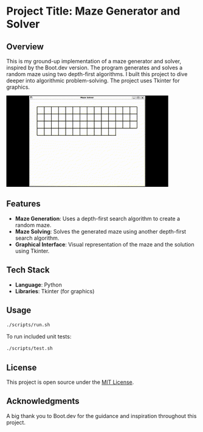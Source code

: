 # Project Title: Maze Generator and Solver

## Overview

This is my ground-up implementation of a maze generator and solver, inspired by the Boot.dev version. The program generates and solves a random maze using two depth-first algorithms. I built this project to dive deeper into algorithmic problem-solving. The project uses Tkinter for graphics.

![Project Demo](./public/images/maze.gif)

## Features

- **Maze Generation**: Uses a depth-first search algorithm to create a random maze.
- **Maze Solving**: Solves the generated maze using another depth-first search algorithm.
- **Graphical Interface**: Visual representation of the maze and the solution using Tkinter.

## Tech Stack

- **Language**: Python
- **Libraries**: Tkinter (for graphics)

## Usage

```bash
./scripts/run.sh
```

To run included unit tests:

```bash
./scripts/test.sh
```

## License

This project is open source under the [MIT License](LICENSE).

## Acknowledgments

A big thank you to Boot.dev for the guidance and inspiration throughout this project.
